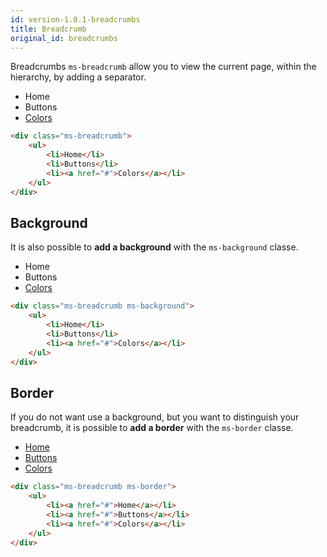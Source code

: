 ```yaml
---
id: version-1.0.1-breadcrumbs
title: Breadcrumb
original_id: breadcrumbs
---
```


Breadcrumbs `ms-breadcrumb` allow you to view the current page, within the hierarchy, by adding a separator.

<div class="ms-breadcrumb">
    <ul>
        <li>Home</li>
        <li>Buttons</li>
        <li><a href="#">Colors</a></li>
    </ul>
</div>

```html
<div class="ms-breadcrumb">
    <ul>
        <li>Home</li>
        <li>Buttons</li>
        <li><a href="#">Colors</a></li>
    </ul>
</div>
```

## Background

It is also possible to **add a background** with the `ms-background` classe.

<div class="ms-breadcrumb ms-background">
    <ul>
        <li>Home</li>
        <li>Buttons</li>
        <li><a href="#">Colors</a></li>
    </ul>
</div>

```html
<div class="ms-breadcrumb ms-background">
    <ul>
        <li>Home</li>
        <li>Buttons</li>
        <li><a href="#">Colors</a></li>
    </ul>
</div>
```

## Border

If you do not want use a background, but you want to distinguish your breadcrumb, 
it is possible to **add a border** with the `ms-border` classe.

<div class="ms-breadcrumb ms-border">
    <ul>
        <li><a href="#">Home</a></li>
        <li><a href="#">Buttons</a></li>
        <li><a href="#">Colors</a></li>
    </ul>
</div>

```html
<div class="ms-breadcrumb ms-border">
    <ul>
        <li><a href="#">Home</a></li>
        <li><a href="#">Buttons</a></li>
        <li><a href="#">Colors</a></li>
    </ul>
</div>
```